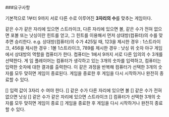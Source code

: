 ###요구사항

기본적으로 1부터 9까지 서로 다른 수로 이루어진 **3자리의 수**를 맞추는 게임이다.

같은 수가 같은 자리에 있으면 스트라이크, 
다른 자리에 있으면 볼, 같은 수가 전혀 없으면 포볼 또는 낫싱이란 힌트를 얻고, 그 힌트를 이용해서 먼저 상대방(컴퓨터)의 수를 맞추면 승리한다.
e.g. 상대방(컴퓨터)의 수가 425일 때, 123을 제시한 경우 : 1스트라이크, 456을 제시한 경우 : 1볼 1스트라이크, 789를 제시한 경우 : 낫싱
위 숫자 야구 게임에서 상대방의 역할을 컴퓨터가 한다. 컴퓨터는 1에서 9까지 서로 다른 임의의 수 3개를 선택한다. 게 임 플레이어는 컴퓨터가 생각하고 있는 3개의 숫자를 입력하고, 컴퓨터는 입력한 숫자에 대한 결과를 출력한다.
이 같은 과정을 반복해 컴퓨터가 선택한 3개의 숫자를 모두 맞히면 게임이 종료된다.
게임을 종료한 후 게임을 다시 시작하거나 완전히 종료할 수 있다.


[] 입력 값이 3자리 수 여야 한다.
[] 같은 수가 다른 자리에 있으면 볼
[] 같은 수가 전혀 없으면 낫싱
[] 같은 수가 같은 자리에 있으면 스트라이크
[] 컴퓨터가 선택한 3개의 숫자를 모두 맞히면 게임이 종료
[] 게임을 종료한 후 게임을 다시 시작하거나 완전히 종료할 수 있다.
